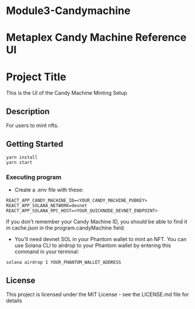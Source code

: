 # Module3-Candymachine
# Metaplex Candy Machine Reference UI

# Project Title

This is the UI of the Candy Machine Minting Setup

## Description

For users to mint nfts.

## Getting Started

```
yarn install
yarn start
```


### Executing program
- Create a .env file with these:
```
REACT_APP_CANDY_MACHINE_ID=<YOUR_CANDY_MACHINE_PUBKEY>
REACT_APP_SOLANA_NETWORK=devnet
REACT_APP_SOLANA_RPC_HOST=<YOUR_QUICKNODE_DEVNET_ENDPOINT>
```
If you don't remember your Candy Machine ID, you should be able to find it in cache.json in the program.candyMachine field. 

- You'll need devnet SOL in your Phantom wallet to mint an NFT. You can use Solana CLI to airdrop to your Phantom wallet by entering this command in your terminal: 
```
solana airdrop 1 YOUR_PHANTOM_WALLET_ADDRESS
```


## License

This project is licensed under the MIT License - see the LICENSE.md file for details

